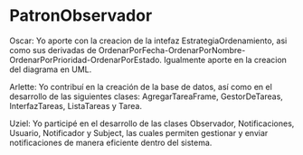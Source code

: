 # PatronObservador
Oscar: Yo aporte con la creacion de la intefaz EstrategiaOrdenamiento, asi como sus derivadas de
OrdenarPorFecha-OrdenarPorNombre-OrdenarPorPrioridad-OrdenarPorEstado. Igualmente aporte en la 
creacion del diagrama en UML.

Arlette: Yo contribuí en la creación de la base de datos, así como en el desarrollo de las siguientes clases:
AgregarTareaFrame, GestorDeTareas, InterfazTareas, ListaTareas y Tarea.

Uziel: Yo participé en el desarrollo de las clases Observador, Notificaciones, Usuario, Notificador y Subject, las cuales permiten gestionar y enviar notificaciones de manera eficiente dentro del sistema.
